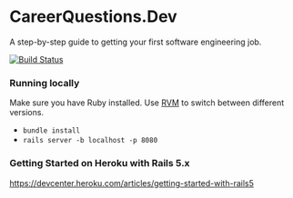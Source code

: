 # CareerQuestions.Dev

A step-by-step guide to getting your first software engineering job.

[![Build Status](https://travis-ci.com/lisbethk/18--itsc3155TermProject.svg?branch=master)](https://travis-ci.com/lisbethk/18--itsc3155TermProject)

### Running locally

Make sure you have Ruby installed. Use [RVM](https://rvm.io/rvm/install) to switch between different versions.

- `bundle install`
- `rails server -b localhost -p 8080`

### Getting Started on Heroku with Rails 5.x

https://devcenter.heroku.com/articles/getting-started-with-rails5

